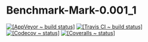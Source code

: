 # Benchmark-Mark-0.001_1
<!-- README.mkd, 0.001_1 -->

[![[AppVeyor ~ build status]](https://ci.appveyor.com/api/projects/status/1ftgirtqfac8xym6/branch/master?svg=true)](https://ci.appveyor.com/project/rivy/perl-Benchmark-Mark)
[![[Travis CI ~ build status]](https://travis-ci.org/rivy/perl.Benchmark-Mark.svg?branch=master)](https://travis-ci.org/rivy/perl.Benchmark-Mark)
[![[Codecov ~ status]](https://codecov.io/gh/rivy/perl.Benchmark-Mark/branch/master/graph/badge.svg)](https://codecov.io/gh/rivy/perl.Benchmark-Mark)
[![[Coveralls ~ status]](https://coveralls.io/repos/github//rivy/perl.Benchmark-Mark/badge.svg?branch=master)](https://coveralls.io/github/rivy/perl.Benchmark-Mark?branch=master)
